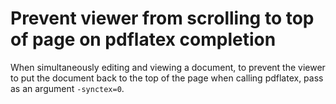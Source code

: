 # Prevent viewer from scrolling to top of page on pdflatex completion

When simultaneously editing and viewing a document,
to prevent the viewer to put the document back to 
the top of the page when calling pdflatex, pass as
an argument `-synctex=0`.

